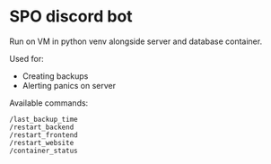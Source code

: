# SPO discord bot

Run on VM in python venv alongside server and database container.

Used for:
- Creating backups
- Alerting panics on server

Available commands:
```
/last_backup_time
/restart_backend
/restart_frontend
/restart_website
/container_status
```